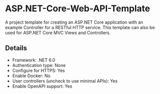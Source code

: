# ASP.NET-Core-Web-API-Template
A project template for creating an ASP.NET Core application with an example Controller for a RESTful HTTP service. This template can also be used for ASP.NET Core MVC Views and Controllers.
## Details
- Framework: .NET 6.0
- Authentication type: None
- Configure for HTTPS: Yes
- Enable Docker: No
- User controllers (uncheck to use minimal APIs): Yes
- Enable OpenAPI support: Yes
